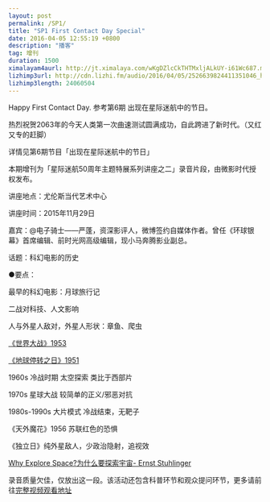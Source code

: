 ```yaml
---
layout: post
permalink: /SP1/
title: "SP1 First Contact Day Special"
date: 2016-04-05 12:55:19 +0800
description: "播客"
tag: 增刊
duration: 1500
ximalayam4aurl: http://jt.ximalaya.com/wKgDZlcCkTHTMxljALkUY-i61Wc687.m4a?channel=rss&album_id=3135361&track_id=14017063&uid=6418191&jt=http://audio.xmcdn.com/group9/M02/3A/B9/wKgDZlcCkTHTMxljALkUY-i61Wc687.m4a
lizhimp3url: http://cdn.lizhi.fm/audio/2016/04/05/2526639824411351046_hd.mp3
lizhimp3length: 24060504
---   
```


Happy First Contact Day. 参考第6期 出现在星际迷航中的节日。

热烈祝贺2063年的今天人类第一次曲速测试圆满成功，自此跨进了新时代。（又红又专的赶脚）

详情见第6期节目「出现在星际迷航中的节日」

本期增刊为「星际迷航50周年主题特展系列讲座之二」录音片段，由微影时代授权发布。

讲座地点：尤伦斯当代艺术中心

讲座时间：2015年11月29日

嘉宾：@电子骑士——严蓬，资深影评人，微博签约自媒体作者。曾任《环球银幕》首席编辑、前时光网高级编辑，现小马奔腾影业副总。

话题：科幻电影的历史

●要点：

最早的科幻电影：月球旅行记

二战对科技、人文影响

人与外星人敌对，外星人形状：章鱼、爬虫

[《世界大战》1953](http://movie.douban.com/subject/1293523/)

[《地球停转之日》1951](http://movie.douban.com/subject/1296140/)

1960s 冷战时期 太空探索 类比于西部片

1970s 星球大战 较简单的正义/邪恶对抗

1980s-1990s 大片模式 冷战结束，无靶子

《天外魔花》1956 苏联红色的恐惧

《独立日》纯外星敌人，少政治隐射，追视效

[Why Explore Space?为什么要探索宇宙- Ernst Stuhlinger](http://select.yeeyan.org/view/265546/309669)

录音质量欠佳，仅放出这一段。该活动还包含科普环节和观众提问环节，更多请前往[完整视频观看地址](https://www.douban.com/group/topic/82832184/)
